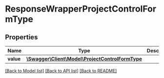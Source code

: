 # ResponseWrapperProjectControlFormType

## Properties
Name | Type | Description | Notes
------------ | ------------- | ------------- | -------------
**value** | [**\Swagger\Client\Model\ProjectControlFormType**](ProjectControlFormType.md) |  | [optional] 

[[Back to Model list]](../README.md#documentation-for-models) [[Back to API list]](../README.md#documentation-for-api-endpoints) [[Back to README]](../README.md)


